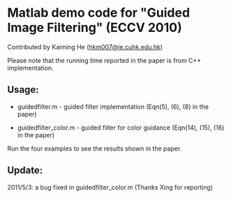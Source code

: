 # Matlab demo code for "Guided Image Filtering" (ECCV 2010)

Contributed by Kaiming He (hkm007@ie.cuhk.edu.hk)

Please note that the running time reported in the paper is from C++ implementation.

## Usage:

* guidedfilter.m - guided filter implementation (Eqn(5), (6), (8) in the paper)

* guidedfilter_color.m - guided filter for color guidance (Eqn(14), (15), (16) in the paper)

Run the four examples to see the results shown in the paper.

## Update:

2011/5/3: a bug fixed in guidedfilter_color.m (Thanks Xing for reporting)
